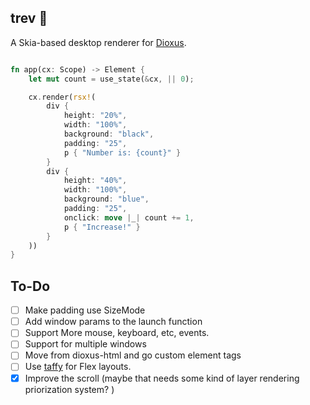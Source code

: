 trev 🧩
---

A Skia-based desktop renderer for [Dioxus](https://dioxuslabs.com).

```rust

fn app(cx: Scope) -> Element {
    let mut count = use_state(&cx, || 0);

    cx.render(rsx!(
        div {
            height: "20%",
            width: "100%",
            background: "black",
            padding: "25",
            p { "Number is: {count}" }
        }
        div {
            height: "40%",
            width: "100%",
            background: "blue",
            padding: "25",
            onclick: move |_| count += 1,
            p { "Increase!" }
        }
    ))
}
```

## To-Do
- [ ] Make padding use SizeMode
- [ ] Add window params to the launch function
- [ ] Support More mouse, keyboard, etc, events.
- [ ] Support for multiple windows
- [ ] Move from dioxus-html and go custom element tags
- [ ] Use [taffy](https://github.com/dioxusLabs/taffy) for Flex layouts.
- [x] Improve the scroll (maybe that needs some kind of layer rendering priorization system? )